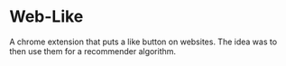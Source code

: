 # Web-Like
A chrome extension that puts a like button on websites. The idea was to then use them for a recommender algorithm.


